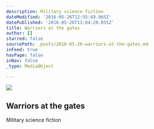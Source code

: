 ```yaml
---
description: Military science fiction
dateModified: '2016-05-26T12:55:49.965Z'
datePublished: '2016-05-26T13:04:20.055Z'
title: Warriors at the gates
author: []
starred: false
sourcePath: _posts/2016-05-26-warriors-at-the-gates.md
inFeed: true
hasPage: false
inNav: false
_type: MediaObject

---
```

<article style=""><img src="https://the-grid-user-content.s3-us-west-2.amazonaws.com/5cf8bfc6-e1ef-48c4-8e52-17cbc775171f.jpg" /><h1>Warriors at the gates</h1><p>Military science fiction</p></article>